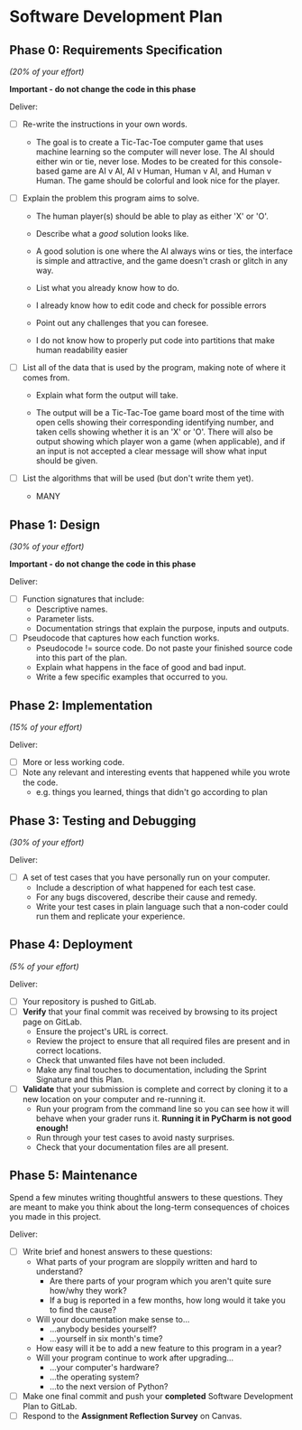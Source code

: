 # Software Development Plan

## Phase 0: Requirements Specification
*(20% of your effort)*

**Important - do not change the code in this phase**

Deliver:

*   [ ] Re-write the instructions in your own words.

    *   The goal is to create a Tic-Tac-Toe computer game that uses machine learning so the computer will never lose. The AI should either win or tie, never lose. Modes to be created for this console-based game are AI v AI, AI v Human, Human v AI, and Human v Human. The game should be colorful and look nice for the player.

*   [ ] Explain the problem this program aims to solve.
 
    *   The human player(s) should be able to play as either 'X' or 'O'. 

    *   Describe what a *good* solution looks like.

    *   A good solution is one where the AI always wins or ties, the interface is simple and attractive, and the game doesn't crash or glitch in any way.

    *   List what you already know how to do.

    *   I already know how to edit code and check for possible errors

    *   Point out any challenges that you can foresee.

    *   I do not know how to properly put code into partitions that make human readability easier

*   [ ] List all of the data that is used by the program, making note of where it comes from.
    *   Explain what form the output will take.

    *   The output will be a Tic-Tac-Toe game board most of the time with open cells showing their corresponding identifying number, and taken cells showing whether it is an 'X' or 'O'. There will also be output showing which player won a game (when applicable), and if an input is not accepted a clear message will show what input should be given.

*   [ ] List the algorithms that will be used (but don't write them yet).

    *   MANY


## Phase 1: Design
*(30% of your effort)*

**Important - do not change the code in this phase**

Deliver:

*   [ ] Function signatures that include:
    *   Descriptive names.
    *   Parameter lists.
    *   Documentation strings that explain the purpose, inputs and outputs.
*   [ ] Pseudocode that captures how each function works.
    *   Pseudocode != source code.  Do not paste your finished source code into this part of the plan.
    *   Explain what happens in the face of good and bad input.
    *   Write a few specific examples that occurred to you.


## Phase 2: Implementation
*(15% of your effort)*

Deliver:

*   [ ] More or less working code.
*   [ ] Note any relevant and interesting events that happened while you wrote the code.
    *   e.g. things you learned, things that didn't go according to plan


## Phase 3: Testing and Debugging
*(30% of your effort)*

Deliver:

*   [ ] A set of test cases that you have personally run on your computer.
    *   Include a description of what happened for each test case.
    *   For any bugs discovered, describe their cause and remedy.
    *   Write your test cases in plain language such that a non-coder could run them and replicate your experience.


## Phase 4: Deployment
*(5% of your effort)*

Deliver:

*   [ ] Your repository is pushed to GitLab.
*   [ ] **Verify** that your final commit was received by browsing to its project page on GitLab.
    *   Ensure the project's URL is correct.
    *   Review the project to ensure that all required files are present and in correct locations.
    *   Check that unwanted files have not been included.
    *   Make any final touches to documentation, including the Sprint Signature and this Plan.
*   [ ] **Validate** that your submission is complete and correct by cloning it to a new location on your computer and re-running it.
	*	Run your program from the command line so you can see how it will behave when your grader runs it.  **Running it in PyCharm is not good enough!**
    *   Run through your test cases to avoid nasty surprises.
    *   Check that your documentation files are all present.


## Phase 5: Maintenance

Spend a few minutes writing thoughtful answers to these questions.  They are meant to make you think about the long-term consequences of choices you made in this project.

Deliver:

*   [ ] Write brief and honest answers to these questions:
    *   What parts of your program are sloppily written and hard to understand?
        *   Are there parts of your program which you aren't quite sure how/why they work?
        *   If a bug is reported in a few months, how long would it take you to find the cause?
    *   Will your documentation make sense to...
        *   ...anybody besides yourself?
        *   ...yourself in six month's time?
    *   How easy will it be to add a new feature to this program in a year?
    *   Will your program continue to work after upgrading...
        *   ...your computer's hardware?
        *   ...the operating system?
        *   ...to the next version of Python?
*   [ ] Make one final commit and push your **completed** Software Development Plan to GitLab.
*   [ ] Respond to the **Assignment Reflection Survey** on Canvas.
